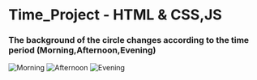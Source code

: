 # Time_Project - HTML & CSS,JS
### The background of the circle changes according to the time period (Morning,Afternoon,Evening)
![Morning](https://user-images.githubusercontent.com/95170847/146419213-19c37445-6b7f-4f6e-b062-4ecb0a19eef2.png)
![Afternoon](https://user-images.githubusercontent.com/95170847/146419238-3d8985f7-5a02-46c9-84b8-abe50845dadf.png)
![Evening](https://user-images.githubusercontent.com/95170847/146419253-1c15fb4d-c794-4827-a505-33285591e8f0.png)
